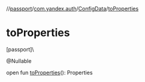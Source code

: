 //[passport](../../../index.md)/[com.yandex.auth](../index.md)/[ConfigData](index.md)/[toProperties](to-properties.md)

# toProperties

[passport]\

@Nullable

open fun [toProperties](to-properties.md)(): Properties
